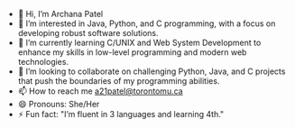 - 👋 Hi, I’m Archana Patel
- 👀 I’m interested in Java, Python, and C programming, with a focus on developing robust software solutions.
- 🌱 I’m currently learning C/UNIX and Web System Development to enhance my skills in low-level programming and modern web technologies.
- 💞️ I’m looking to collaborate on challenging Python, Java, and C projects that push the boundaries of my programming abilities.
- 📫 How to reach me a21patel@torontomu.ca
- 😄 Pronouns: She/Her
- ⚡ Fun fact: "I’m fluent in 3 languages and learning 4th."

<!---
a21patel/a21patel is a ✨ special ✨ repository because its `README.md` (this file) appears on your GitHub profile.
You can click the Preview link to take a look at your changes.
--->
